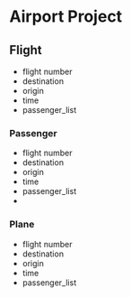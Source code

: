# Airport Project

## Flight
- flight number
- destination
- origin
- time
- passenger_list

### Passenger
- flight number
- destination
- origin
- time
- passenger_list
- 

### Plane
- flight number
- destination
- origin
- time
- passenger_list
